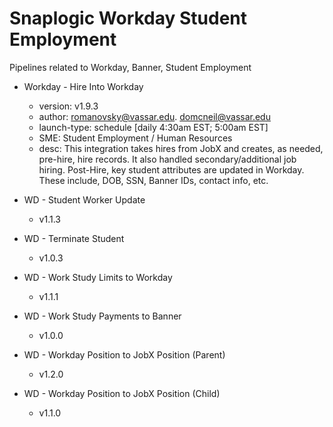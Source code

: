 # Snaplogic Workday Student Employment
Pipelines related to Workday, Banner, Student Employment

- Workday - Hire Into Workday
    - version: v1.9.3
    - author: romanovsky@vassar.edu. domcneil@vassar.edu
    - launch-type: schedule [daily 4:30am EST; 5:00am EST]
    - SME: Student Employment / Human Resources
    - desc: This integration takes hires from JobX and creates, as needed, pre-hire, hire records.  It also handled secondary/additional
    job hiring.  Post-Hire, key student attributes are updated in Workday.  These include, DOB, SSN, Banner IDs, contact info, etc.

- WD - Student Worker Update
    - v1.1.3

- WD - Terminate Student
    - v1.0.3

- WD - Work Study Limits to Workday
    - v1.1.1

- WD - Work Study Payments to Banner
    - v1.0.0

- WD - Workday Position to JobX Position (Parent)
    - v1.2.0

- WD - Workday Position to JobX Position (Child)
    - v1.1.0
